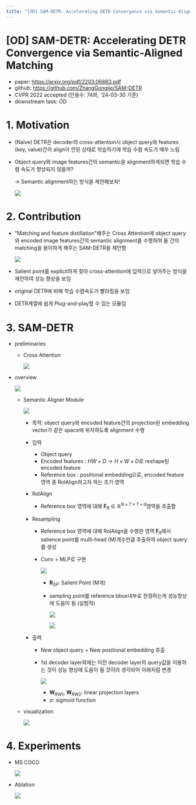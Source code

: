 ```yaml
---
title: "[OD] SAM-DETR: Accelerating DETR Convergence via Semantic-Aligned Matching"
---
```

# [OD] SAM-DETR: Accelerating DETR Convergence via Semantic-Aligned Matching

- paper: https://arxiv.org/pdf/2203.06883.pdf
- github: https://github.com/ZhangGongjie/SAM-DETR
- CVPR 2022 accepted (인용수: 74회, '24-03-30 기준)
- downstream task: OD

# 1. Motivation

- (Naive) DETR은 decoder의 cross-attention시 object query와 features (key, value)간의 align이 안된 상태로 학습하기에 학습 수렴 속도가 매우 느림

- Object query와 image features간의 semantic을 alignment하게되면 학습 수렴 속도가 향상되지 않을까?

  $\to$ Semantic alignment하는 방식을 제안해보자!

  ![](../images/2024-03-30/image-20240330173757267.png)

# 2. Contribution

- "Matching and feature distillation"해주는 Cross Attention에 object query와 encoded image features간의 semantic alignment를 수행하여 둘 간의 matching을 용이하게 해주는 SAM-DETR을 제안함

  ![](../images/2024-03-30/image-20240330174633461.png)

- Salient point를 explicit하게 찾아 cross-attention에 입력으로 넣어주는 방식을 제안하여 성능 향상을 보임

- original DETR에 비해 학습 수렴속도가 빨라짐을 보임

- DETR계열에 쉽게 Plug-and-play할 수 있는 모듈임

# 3. SAM-DETR

- preliminaries

  - Cross Attention

    ![](../images/2024-03-30/image-20240330174739350.png)

- overview

  ![](../images/2024-03-30/image-20240330174706346.png)

  - Semantic Aligner Module 

    ![](../images/2024-03-30/image-20240330175004481.png)

    - 목적: object query와 encoded feature간의 projection된 embedding vector가 같은 space에 위치하도록 alignment 수행

    - 입력

      - Object query
      - Encoded features : $HW \times D \to H \times W \times D$로 reshape된 encoded feature
      - Reference box : positional embedding으로, encoded feature 영역 중 RoIAlign하고자 하는 초기 영역 

    - RoIAlign

      - Reference box 영역에 대해 **F**$_R \in \mathbb{R}^{N \times 7 \times 7 \times d}$영역을 추출함

    - Resampling

      - Reference box 영역에 대해 RoIAlign을 수행한 영역 **F**$_R$에서 salience point를 multi-head (M)개수만큼 추출하여 object query를 생성

      - Conv + MLP로 구현

        ![](../images/2024-03-30/image-20240330175538745.png)

        - **R**$_{SP}$: Salient Point (M개)

        - sampling point를 reference bbox내부로 한정하는게 성능향상에 도움이 됨 (실험적)

          ![](../images/2024-03-30/image-20240330175634039.png)

          ![](../images/2024-03-30/image-20240330175645137.png)

    - 출력

      - New object query + New positional embedding 추출

      - 1st decoder layer외에는 이전 decoder layer의 query값을 이용하는 것이 성능 향상에 도움이 될 것이라 생각되어 아래처럼 변경

        ![](../images/2024-03-30/image-20240330175725589.png)

        - **W**$_{RW1}$, **W**$_{RW2}$: linear projection layers
        - $\sigma$: sigmoid function

  - visualization

    ![](../images/2024-03-30/image-20240330175824293.png)

    

# 4. Experiments

- MS COCO

  ![](../images/2024-03-30/image-20240330175846214.png)

- Ablation

  ![](../images/2024-03-30/image-20240330175908392.png)
